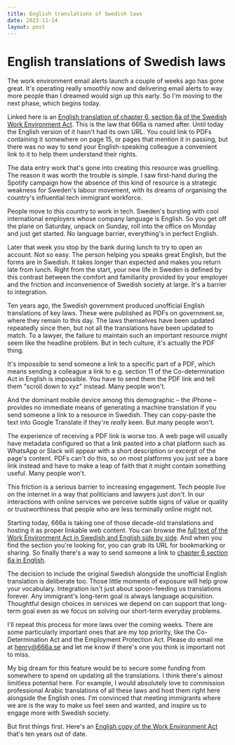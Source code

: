 ```yaml
---
title: English translations of Swedish laws
date: 2023-11-14
layout: post
---
```


# English translations of Swedish laws

The work environment email alerts launch a couple of weeks ago has gone great. It's operating really smoothly now and delivering email alerts to way more people than I dreamed would sign up this early. So I'm moving to the next phase, which begins today.

Linked here is an [English translation of chapter 6, section 6a of the Swedish Work Environment Act](https://lagstiftning.github.io/arbetsmiljolagen/2023:349/chapter-6-section-6a). This is the law that 666a is named after. Until today the English version of it hasn't had its own URL. You could link to PDFs containing it somewhere on page 15, or pages that mention it in passing, but there was no way to send your English-speaking colleague a convenient link to it to help them understand their rights.

The data entry work that's gone into creating this resource was gruelling. The reason it was worth the trouble is simple. I saw first-hand during the Spotify campaign how the absence of this kind of resource is a strategic weakness for Sweden's labour movement, with its dreams of organising the country's influential tech immigrant workforce.

People move to this country to work in tech. Sweden's bursting with cool international employers whose company language is English. So you get off the plane on Saturday, unpack on Sunday, roll into the office on Monday and just get started. No language barrier, everything's in perfect English.

Later that week you stop by the bank during lunch to try to open an account. Not so easy. The person helping you speaks great English, but the forms are in Swedish. It takes longer than expected and makes you return late from lunch. Right from the start, your new life in Sweden is defined by this contrast between the comfort and familiarity provided by your employer and the friction and inconvenience of Swedish society at large. It's a barrier to integration.

Ten years ago, the Swedish government produced unofficial English translations of key laws. These were published as PDFs on government.se, where they remain to this day. The laws themselves have been updated repeatedly since then, but not all the translations have been updated to match. To a lawyer, the failure to maintain such an important resource might seem like the headline problem. But in tech culture, it's actually the PDF thing.

It's impossible to send someone a link to a specific part of a PDF, which means sending a colleague a link to e.g. section 11 of the Co-determination Act in English is impossible. You have to send them the PDF link and tell them "scroll down to xyz" instead. Many people won't.

And the dominant mobile device among this demographic – the iPhone – provides no immediate means of generating a machine translation if you send someone a link to a resource in Swedish.  They can copy-paste the text into Google Translate if they're *really* keen. But many people won't.

The experience of receiving a PDF link is worse too. A web page will usually have metadata configured so that a link pasted into a chat platform such as WhatsApp or Slack will appear with a short description or excerpt of the page's content. PDFs can't do this, so on most platforms you just see a bare link instead and have to make a leap of faith that it might contain something useful. Many people won't.

This friction is a serious barrier to increasing engagement. Tech people *live* on the internet in a way that politicians and lawyers just *don't*. In our interactions with online services we perceive subtle signs of value or quality or trustworthiness that people who are less terminally online might not.

Starting today, 666a is taking one of those decade-old translations and hosting it as proper linkable web content. You can browse the [full text of the Work Environment Act in Swedish and English side by side](https://lagstiftning.github.io/arbetsmiljolagen/2023:349). And when you find the section you're looking for, you can grab its URL for bookmarking or sharing. So finally there's a way to send someone a link to [chapter 6 section 6a in English](https://lagstiftning.github.io/arbetsmiljolagen/2023:349/chapter-6-section-6a).

The decision to include the original Swedish alongside the unofficial English translation is deliberate too. Those little moments of exposure will help grow your vocabulary. Integration isn't just about spoon-feeding us translations forever. Any immigrant's long-term goal is always language acquisition. Thoughtful design choices in services we depend on can support that long-term goal even as we focus on solving our short-term everyday problems.

I'll repeat this process for more laws over the coming weeks. There are some particularly important ones that are my top priority, like the Co-Determination Act and the Employment Protection Act. Please do email me at henry@666a.se and let me know if there's one you think is important not to miss.

My big dream for this feature would be to secure some funding from somewhere to spend on updating all the translations. I think there's almost limitless potential here. For example, I would absolutely love to commission professional Arabic translations of all these laws and host them right here alongside the English ones. I'm convinced that meeting immigrants where we are is the way to make us feel seen and wanted, and inspire us to engage more with Swedish society.

But first things first. Here's an [English copy of the Work Environment Act](https://lagstiftning.github.io/arbetsmiljolagen/2023:349) that's ten years out of date.